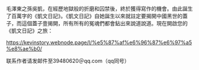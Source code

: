 毛澤東之孫吳凱，在經歷地獄般的折磨和囚禁後，終於獲得寫作的機會。由此誕生了百萬字的《凱文日記》。《凱文日記》自她誕生以來就註定要揭開中國黑世的蓋子，而這個蓋子壹揭開，所有所有的冤魂們都會鉆出來說道說道。現在開啟您的《凱文日記》之旅：

https://kevinstory.webnode.page/l/%e5%87%af%e6%96%87%e6%97%a5%e8%ae%b0/

联系作者请发邮件至39480620＠qq.com（qq同号）
